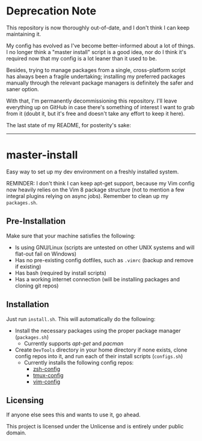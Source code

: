 # Deprecation Note

This repository is now thoroughly out-of-date, and I don't think I can keep
maintaining it.

My config has evolved as I've become better-informed about a lot of things. I no
longer think a "master install" script is a good idea, nor do I think it's
required now that my config is a lot leaner than it used to be.

Besides, trying to manage packages from a single, cross-platform script has
always been a fragile undertaking; installing my preferred packages manually
through the relevant package managers is definitely the safer and saner option.

With that, I'm permanently decommissioning this repository. I'll leave
everything up on GitHub in case there's something of interest I want to grab
from it (doubt it, but it's free and doesn't take any effort to keep it here).


The last state of my README, for posterity's sake:

--------------------------------------------------------------------------------

# master-install

Easy way to set up my dev environment on a freshly installed system.

REMINDER: I don't think I can keep apt-get support, because my Vim config now heavily relies on the Vim 8 package structure (not to mention a few integral plugins relying on async jobs). Remember to clean up my `packages.sh`.

## Pre-Installation

Make sure that your machine satisfies the following:
- Is using GNU/Linux (scripts are untested on other UNIX systems and will flat-out fail on Windows)
- Has no pre-existing config dotfiles, such as `.vimrc` (backup and remove if existing)
- Has bash (required by install scripts)
- Has a working internet connection (will be installing packages and cloning git repos)

## Installation

Just run `install.sh`. This will automatically do the following:
- Install the necessary packages using the proper package manager (`packages.sh`)
  - Currently supports *apt-get* and *pacman*
- Create `DevTools` directory in your home directory if none exists, clone config repos into it, and run each of their install scripts (`configs.sh`)
  - Currently installs the following config repos:
    - [zsh-config](https://github.com/igemnace/zsh-config)
    - [tmux-config](https://github.com/igemnace/tmux-config)
    - [vim-config](https://github.com/igemnace/vim-config)

## Licensing

If anyone else sees this and wants to use it, go ahead.

This project is licensed under the Unlicense and is entirely under public domain.
